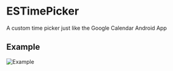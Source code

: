 ESTimePicker
============

A custom time picker just like the Google Calendar Android App

## Example
![Example](https://raw.github.com/e-sites/ESTimePicker/master/Assets/example.gif)

